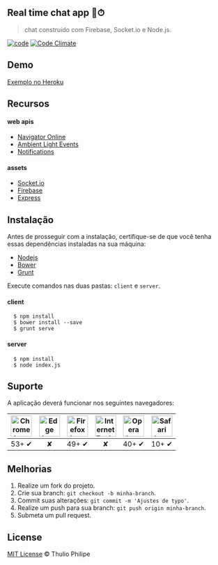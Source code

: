 ## Real time chat app 📱⏱
> chat construido com Firebase, Socket.io e Node.js.

[![code](https://img.shields.io/badge/code-4.2.0-red.svg)](https://github.com/thulioph/realtime-chatapp/blob/master/client/Gruntfile.js) [![Code Climate](https://codeclimate.com/github/thulioph/realtime-chatapp/badges/gpa.svg)](https://codeclimate.com/github/thulioph/realtime-chatapp)


## Demo

[Exemplo no Heroku](https://goo.gl/5j2V5m)


## Recursos

#### web apis
- [Navigator Online](https://developer.mozilla.org/en-US/docs/Web/API/NavigatorOnLine)
- [Ambient Light Events](https://developer.mozilla.org/en-US/docs/Web/API/Ambient_Light_Events)
- [Notifications](https://developer.mozilla.org/en-US/docs/Web/API/Notification)

#### assets
- [Socket.io](http://socket.io/)
- [Firebase](https://firebase.google.com/)
- [Express](http://expressjs.com/)


## Instalação

Antes de prosseguir com a instalação, certifique-se de que você tenha essas dependências instaladas na sua máquina:

* [Nodejs](https://nodejs.org/en/download/)
* [Bower](https://bower.io/#install-bower)
* [Grunt](http://gruntjs.com/getting-started#installing-the-cli)

Execute comandos nas duas pastas: `client` e `server`.

#### client
```shell
  $ npm install
  $ bower install --save
  $ grunt serve
```

#### server
```shell
  $ npm install
  $ node index.js
```


## Suporte

A aplicação deverá funcionar nos seguintes navegadores:

| <img src="https://clipboardjs.com/assets/images/chrome.png" width="48px" height="48px" alt="Chrome logo"> | <img src="https://clipboardjs.com/assets/images/edge.png" width="48px" height="48px" alt="Edge logo"> | <img src="https://clipboardjs.com/assets/images/firefox.png" width="48px" height="48px" alt="Firefox logo"> | <img src="https://clipboardjs.com/assets/images/ie.png" width="48px" height="48px" alt="Internet Explorer logo"> | <img src="https://clipboardjs.com/assets/images/opera.png" width="48px" height="48px" alt="Opera logo"> | <img src="https://clipboardjs.com/assets/images/safari.png" width="48px" height="48px" alt="Safari logo"> |
|:---:|:---:|:---:|:---:|:---:|:---:|
| 53+ ✔ | ✘ | 49+ ✔ | ✘ | 40+ ✔ | 10+ ✔ |


## Melhorias

1. Realize um fork do projeto.
2. Crie sua branch: `git checkout -b minha-branch`.
3. Commit suas alterações: `git commit -m 'Ajustes de typo'`.
4. Realize um push para sua branch: `git push origin minha-branch`.
5. Submeta um pull request.


## License

[MIT License](./LICENSE) © Thulio Philipe
